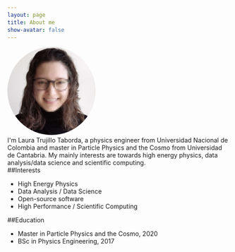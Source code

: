 ```yaml
---
layout: page
title: About me
show-avatar: false
---
```


<div class="row">
  <div class="col-md-4" markdown="1">
  <img src="/assets/img/github.jpg" height="auto" width="200" style="border-radius:50%"> 
  </div>
  <div class="col-md-8" markdown="1">
  I'm Laura Trujillo Taborda, a physics engineer from Universidad Nacional de Colombia and master in Particle Physics and the Cosmo from Universidad de Cantabria. My mainly interests are towards high energy physics, data analysis/data science and scientific computing.
  <div class="row">
   <div class="col-md-6" markdown="1">
   ##Interests
   
   * High Energy Physics
   * Data Analysis / Data Science
   * Open-source software
   * High Performance / Scientific Computing
   </div>
   <div class="col-md-6" markdown="1">
   ##Education

   * Master in Particle Physics and the Cosmo, 2020
   * BSc in Physics Engineering, 2017
   </div>
  </div>
 </div>
</div>




